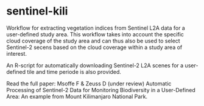 # sentinel-kili
Workflow for extracting vegetation indices from Sentinel L2A data for a user-defined study area.
This workflow takes into account the specific cloud coverage of the study area and can thus also be used to select Sentinel-2 secens based on the cloud coverage within a study area of interest.

An R-script for automatically downloading Sentinel-2 L2A scenes for a user-defined tile and time periode is also provided. 

Read the full paper:
Msoffe F & Zeuss D (under review) Automatic Processing of Sentinel-2 Data for Monitoring Biodiversity in a
User-Defined Area: An example from Mount Kilimanjaro National Park.


